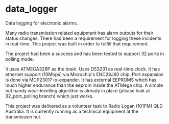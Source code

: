 # data_logger
Data logging for electronic alarms.

Many radio transmission related equipment has alarm outputs for their status changes. There had been a requirement for logging these incidents in real-time. This project was built in order to fulfill that requirement.

The project had been a success and has been tested to support 32 ports in polling mode.

It uses ATMEGA328P as the brain. Uses DS3231 as real-time clock. It has ethernet support (10Mbps) via Microchip's ENC28J60 chip. Port expansion is done via MCP23017 io-expander. It has external EEPROMS which has much higher endurance than the eeprom inside the ATMega chip. A simple but handy wear-levelling algorithm is already in place (please look at 32_port_polling branch) which just works.

This project was delivered as a volunteer task to Radio Logan (101FM) QLD Australia. It is currently running as a technical equipment at the transmission hut.

